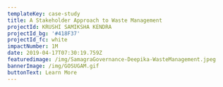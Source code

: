 ```yaml
---
templateKey: case-study
title: A Stakeholder Approach to Waste Management
projectId: KRUSHI SAMIKSHA KENDRA
projectId_bg: '#418F37'
projectId_fc: white
impactNumber: 1M
date: 2019-04-17T07:30:19.759Z
featuredimage: /img/SamagraGovernance-Deepika-WasteManagement.jpeg
bannerImage: /img/GOSUGAM.gif
buttonText: Learn More
---
```

